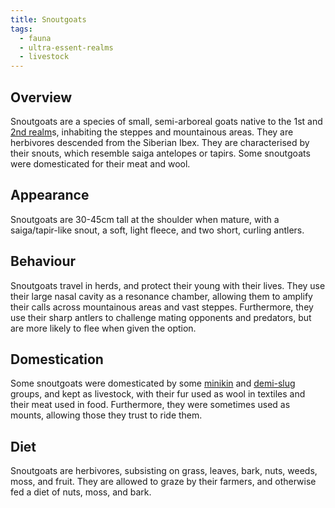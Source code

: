 ```yaml
---
title: Snoutgoats
tags:
  - fauna
  - ultra-essent-realms
  - livestock
---
```

## Overview
Snoutgoats are a species of small, semi-arboreal goats native to the 1st and [2nd realm](lore/2nd-realm.md)s, inhabiting the steppes and mountainous areas. They are herbivores descended from the Siberian Ibex. They are characterised by their snouts, which resemble saiga antelopes or tapirs. Some snoutgoats were domesticated for their meat and wool.
## Appearance
Snoutgoats are 30-45cm tall at the shoulder when mature, with a saiga/tapir-like snout, a soft, light fleece, and two short, curling antlers.
## Behaviour
Snoutgoats travel in herds, and protect their young with their lives. They use their large nasal cavity as a resonance chamber, allowing them to amplify their calls across mountainous areas and vast steppes. Furthermore, they use their sharp antlers to challenge mating opponents and predators, but are more likely to flee when given the option.
## Domestication
Some snoutgoats were domesticated by some [minikin](fauna/minikin.md) and [demi-slug](fauna/demi-slug.md) groups, and kept as livestock, with their fur used as wool in textiles and their meat used in food. Furthermore, they were sometimes used as mounts, allowing those they trust to ride them.
## Diet
Snoutgoats are herbivores, subsisting on grass, leaves, bark, nuts, weeds, moss, and fruit. They are allowed to graze by their farmers, and otherwise fed a diet of nuts, moss, and bark.